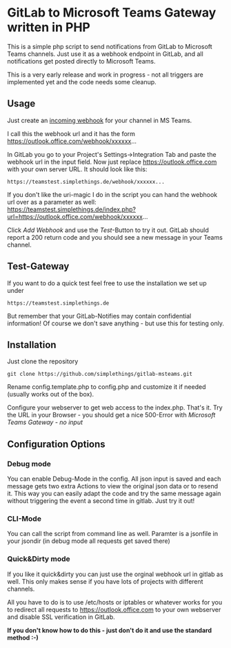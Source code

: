 # GitLab to Microsoft Teams Gateway written in PHP

This is a simple php script to send notifications from GitLab to Microsoft Teams channels.
Just use it as a webhook endpoint in GitLab, and all notifications get posted directly to Microsoft Teams.

This is a very early release and work in progress - not all triggers are implemented yet and the code needs some cleanup.

## Usage

Just create an [incoming webhook](https://msdn.microsoft.com/en-us/microsoft-teams/connectors#create-the-webhook) for your channel in MS Teams.

I call this the webhook url and it has the form https://outlook.office.com/webhook/xxxxxx...

In GitLab you go to your Project's Settings->Integration Tab and paste the webhook url in the input field.
Now just replace https://outlook.office.com with your own server URL. It should look like this:

    https://teamstest.simplethings.de/webhook/xxxxxx...

If you don't like the uri-magic I do in the script you can hand the webhook url over as a parameter as well:
    https://teamstest.simplethings.de/index.php?url=https://outlook.office.com/webhook/xxxxxx...

Click _Add Webhook_ and use the _Test_-Button to try it out. GitLab should report a 200 return code and you should see a new message in your Teams channel.

## Test-Gateway

If you want to do a quick test feel free to use the installation we set up under 

    https://teamstest.simplethings.de
    
But remember that your GitLab-Notifies may contain confidential information! Of course we don't save anything - but use this for testing only.

## Installation

Just clone the repository

    git clone https://github.com/simplethings/gitlab-msteams.git
    
Rename config.template.php to config.php and customize it if needed (usually works out of the box).

Configure your webserver to get web access to the index.php. That's it.
Try the URL in your Browser - you should get a nice 500-Error with _Microsoft Teams Gateway - no input_

## Configuration Options

### Debug mode

You can enable Debug-Mode in the config. All json input is saved and each message gets two extra Actions to view the original json data or to resend it. This way you can easily adapt the code and try the same message again without triggering the event a second time in gitlab. Just try it out!

### CLI-Mode

You can call the script from command line as well. Paramter is a jsonfile in your jsondir (in debug mode all requests get saved there)

### Quick&Dirty mode

If you like it quick&dirty you can just use the orginal webhook url in gitlab as well. This only makes sense if you have lots of projects with different channels.

All you have to do is to use /etc/hosts or iptables or whatever works for you to redirect all requests to https://outlook.office.com to your own webserver and disable SSL verification in GitLab.

**If you don't know how to do this - just don't do it and use the standard method :-)**


